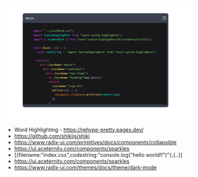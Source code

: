 ![alt text](image-2.png)

- Word Highlighting - https://rehype-pretty.pages.dev/
- https://github.com/shikijs/shiki
- https://www.radix-ui.com/primitives/docs/components/collapsible
- https://ui.aceternity.com/components/sparkles
- [{filename:"index.css",codestring:"console.log("hello world!!")"},{..}]
- https://ui.aceternity.com/components/sparkles
- https://www.radix-ui.com/themes/docs/theme/dark-mode
